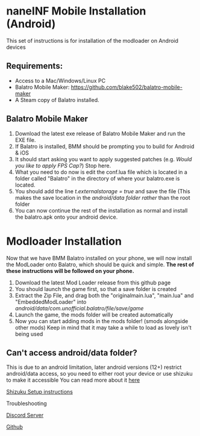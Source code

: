 # naneINF Mobile Installation (Android)
This set of instructions is for installation of the modloader on Android devices

## Requirements:
* Access to a Mac/Windows/Linux PC
* Balatro Mobile Maker: https://github.com/blake502/balatro-mobile-maker
* A Steam copy of Balatro installed.

## Balatro Mobile Maker
1. Download the latest exe release of Balatro Mobile Maker and run the EXE file.
2. If Balatro is installed, BMM should be prompting you to build for Android & iOS
3. It should start asking you want to apply suggested patches (e.g. *Would you like to apply FPS Cap?*) Stop here.
4. What you need to do now is edit the conf.lua file which is located in a folder called "Balatro" in the directory of where your balatro.exe is located.
5. You should add the line *t.externalstorage = true* and save the file (This makes the save location in the *android/data folder rather* than the root folder
6. You can now continue the rest of the installation as normal and install the balatro.apk onto your android device.



# Modloader Installation
Now that we have BMM Balatro installed on your phone, we will now install the ModLoader onto Balatro, which should be quick and simple.
**The rest of these instructions will be followed on your phone.**
1. Download the latest Mod Loader release from this github page
2. You should launch the game first, so that a save folder is created
3. Extract the Zip File, and drag both the "originalmain.lua", "main.lua" and "EmbeddedModLoader" into *android/data/com.unofficial.balatro/file/save/game* 
4. Launch the game, the mods folder will be created automatically
5. Now you can start adding mods in the mods folder! (smods alongside other mods) Keep in mind that it may take a while to load as lovely isn't being used

## Can't access android/data folder?
This is due to an android limitation, later android versions (12+) restrict android/data access, so you need to either root your device or use shizuku to make it accessible
You can read more about it [here](https://zdevs.ru/en/za/android_data_obb.html)

[Shizuku Setup instructions](https://shizuku.rikka.app/guide/setup/)


Troubleshooting

[Discord Server](https://discord.gg/2pjsG3u2wm)

[Github](https://github.com/3XPLwastaken/naneINF-Balatro-Modloader)
